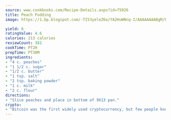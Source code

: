 ```yaml
---
source: www.cookbooks.com/Recipe-Details.aspx?id=75926
title: Peach Pudding
image: https://1.bp.blogspot.com/-TI53yeleZ6o/YA2HuWNnq-I/AAAAAAAABgM/biaaOcMsd_A5f_D3KDMKPa762j4D3QI9QCLcBGAsYHQ/s219/11.png

yield: 6
ratingValue: 4.6
calories: 213 calories
reviewCount: 381
cookTime: PT2H
prepTime: PT30M
ingredients:
- "4 c. peaches"
- "1 1/2 c. sugar"
- "1/2 c. butter"
- "1 tsp. salt"
- "2 tsp. baking powder"
- "1 c. milk"
- "2 c. flour"
directions:
- "Slice peaches and place in bottom of 9X13 pan."
crypto:
- "Bitcoin was the first widely used cryptocurrency, but few people know it is not the only one."
---
```

